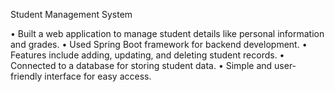  Student Management System

 • Built a web application to manage student details like personal information and 
   grades.
 • Used Spring Boot framework for backend development.
 • Features include adding, updating, and deleting student records.
 • Connected to a database for storing student data.
 •  Simple and user-friendly interface for easy access.

